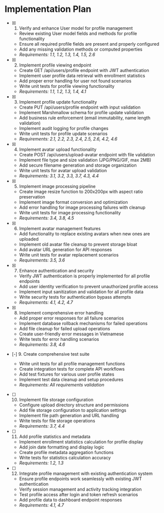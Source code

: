 # Implementation Plan

- [x] 1. Verify and enhance User model for profile management


  - Review existing User model fields and methods for profile functionality
  - Ensure all required profile fields are present and properly configured
  - Add any missing validation methods or computed properties
  - _Requirements: 1.1, 1.2, 1.3, 1.4, 1.5, 2.6_

- [x] 2. Implement profile viewing endpoint


  - Create GET /api/users/profile endpoint with JWT authentication
  - Implement user profile data retrieval with enrollment statistics
  - Add proper error handling for user not found scenarios
  - Write unit tests for profile viewing functionality
  - _Requirements: 1.1, 1.2, 1.3, 1.4, 4.1_

- [x] 3. Implement profile update functionality


  - Create PUT /api/users/profile endpoint with input validation
  - Implement Marshmallow schema for profile update validation
  - Add business rule enforcement (email immutability, name length validation)
  - Implement audit logging for profile changes
  - Write unit tests for profile update scenarios
  - _Requirements: 2.1, 2.2, 2.3, 2.4, 2.5, 2.6, 4.2, 4.6_

- [x] 4. Implement avatar upload functionality


  - Create POST /api/users/upload-avatar endpoint with file validation
  - Implement file type and size validation (JPG/PNG/GIF, max 2MB)
  - Add secure filename generation and storage organization
  - Write unit tests for avatar upload validation
  - _Requirements: 3.1, 3.2, 3.3, 3.7, 4.3, 4.4_

- [x] 5. Implement image processing pipeline


  - Create image resize function to 200x200px with aspect ratio preservation
  - Implement image format conversion and optimization
  - Add error handling for image processing failures with cleanup
  - Write unit tests for image processing functionality
  - _Requirements: 3.4, 3.8, 4.5_

- [x] 6. Implement avatar management features


  - Add functionality to replace existing avatars when new ones are uploaded
  - Implement old avatar file cleanup to prevent storage bloat
  - Add avatar URL generation for API responses
  - Write unit tests for avatar replacement scenarios
  - _Requirements: 3.5, 3.6_

- [x] 7. Enhance authentication and security


  - Verify JWT authentication is properly implemented for all profile endpoints
  - Add user identity verification to prevent unauthorized profile access
  - Implement input sanitization and validation for all profile data
  - Write security tests for authentication bypass attempts
  - _Requirements: 4.1, 4.2, 4.7_

- [x] 8. Implement comprehensive error handling


  - Add proper error responses for all failure scenarios
  - Implement database rollback mechanisms for failed operations
  - Add file cleanup for failed upload operations
  - Create user-friendly error messages in Vietnamese
  - Write tests for error handling scenarios
  - _Requirements: 3.8, 4.6_

- [-] 9. Create comprehensive test suite

  - Write unit tests for all profile management functions
  - Create integration tests for complete API workflows
  - Add test fixtures for various user profile states
  - Implement test data cleanup and setup procedures
  - _Requirements: All requirements validation_

- [ ] 10. Implement file storage configuration
  - Configure upload directory structure and permissions
  - Add file storage configuration to application settings
  - Implement file path generation and URL handling
  - Write tests for file storage operations
  - _Requirements: 3.7, 4.4_

- [ ] 11. Add profile statistics and metadata
  - Implement enrollment statistics calculation for profile display
  - Add join date formatting and display logic
  - Create profile metadata aggregation functions
  - Write tests for statistics calculation accuracy
  - _Requirements: 1.2, 1.3_

- [ ] 12. Integrate profile management with existing authentication system
  - Ensure profile endpoints work seamlessly with existing JWT authentication
  - Verify session management and activity tracking integration
  - Test profile access after login and token refresh scenarios
  - Add profile data to dashboard endpoint responses
  - _Requirements: 4.1, 4.7_